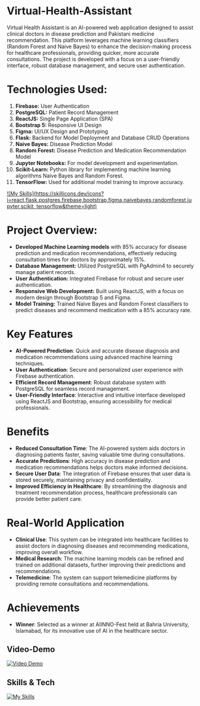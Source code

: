 # Virtual-Health-Assistant

Virtual Health Assistant is an AI-powered web application designed to assist clinical doctors in disease prediction and Pakistani medicine recommendation. This platform leverages machine learning classifiers (Random Forest and Naive Bayes) to enhance the decision-making process for healthcare professionals, providing quicker, more accurate consultations. The project is developed with a focus on a user-friendly interface, robust database management, and secure user authentication.

# Technologies Used:

1) **Firebase:** User Authentication
2) **PostgreSQL:** Patient Record Management
3) **ReactJS:** Single Page Application (SPA)
4) **Bootstrap 5:** Responsive UI Design
5) **Figma:** UI/UX Design and Prototyping
6) **Flask:** Backend for Model Deployment and Database CRUD Operations
7) **Naive Bayes:** Disease Prediction Model
8) **Random Forest:** Disease Prediction and Medication Recommendation Model
9) **Jupyter Notebooks:** For model development and experimentation.
10) **Scikit-Learn:** Python library for implementing machine learning algorithms Naive Bayes and Random Forest.
11) **TensorFlow:** Used for additional model training to improve accuracy.

[![My Skills](https://skillicons.dev/icons?i=react,flask,postgres,firebase,bootstrap,figma,naivebayes,randomforest,jupyter,scikit, tensorflow&theme=light)](https://skillicons.dev)



# Project Overview:

+ **Developed Machine Learning models** with 85% accuracy for disease prediction and medication recommendations, effectively reducing consultation times for doctors by approximately 15%.
+ **Database Management:** Utilized PostgreSQL with PgAdmin4 to securely manage patient records.
+ **User Authentication:** Integrated Firebase for robust and secure user authentication.
+ **Responsive Web Development:** Built using ReactJS, with a focus on modern design through Bootstrap 5 and Figma.
+ **Model Training:** Trained Naive Bayes and Random Forest classifiers to predict diseases and recommend medication with a 85% accuracy rate.

# Key Features

- **AI-Powered Prediction**: Quick and accurate disease diagnosis and medication recommendations using advanced machine learning techniques.  
- **User Authentication**: Secure and personalized user experience with Firebase authentication.  
- **Efficient Record Management**: Robust database system with PostgreSQL for seamless record management.  
- **User-Friendly Interface**: Interactive and intuitive interface developed using ReactJS and Bootstrap, ensuring accessibility for medical professionals.  

# Benefits

- **Reduced Consultation Time**: The AI-powered system aids doctors in diagnosing patients faster, saving valuable time during consultations.  
- **Accurate Predictions**: High accuracy in disease prediction and medication recommendations helps doctors make informed decisions.  
- **Secure User Data**: The integration of Firebase ensures that user data is stored securely, maintaining privacy and confidentiality.  
- **Improved Efficiency in Healthcare**: By streamlining the diagnosis and treatment recommendation process, healthcare professionals can provide better patient care.  

# Real-World Application

- **Clinical Use**: This system can be integrated into healthcare facilities to assist doctors in diagnosing diseases and recommending medications, improving overall workflow.  
- **Medical Research**: The machine learning models can be refined and trained on additional datasets, further improving their predictions and recommendations.  
- **Telemedicine**: The system can support telemedicine platforms by providing remote consultations and recommendations.  

# Achievements

- **Winner**: Selected as a winner at AIINNO-Fest held at Bahria University, Islamabad, for its innovative use of AI in the healthcare sector.  

## Video-Demo

[![Video Demo](https://img.youtube.com/vi/rG3fxdd066c/0.jpg)](https://www.youtube.com/watch?v=rG3fxdd066c&t=19s "Watch the Demo")

## Skills & Tech
[![My Skills](https://skillicons.dev/icons?i=aws,gcp,azure,react,vue,flutter&perline=3)](https://skillicons.dev)
